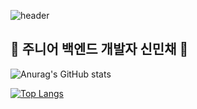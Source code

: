 ![header](https://capsule-render.vercel.app/api?type=waving&color=auto&height=300&section=header&text=Hello&fontSize=90&animation=fadeIn&fontAlignY=38&desc=I'm%20Minchae%20👋&descAlignY=51&descAlign=62)
## 🐣 주니어 백엔드 개발자 신민채 🐣

![Anurag's GitHub stats](https://github-readme-stats.vercel.app/api?username=Minchae128&show_icons=true&theme=default)

[![Top Langs](https://github-readme-stats.vercel.app/api/top-langs/?username=Minchae128&layout=compact)](https://github.com/Minchae128/github-readme-stats)

<!--
**Minchae128/Minchae128** is a ✨ _special_ ✨ repository because its `README.md` (this file) appears on your GitHub profile.

Here are some ideas to get you started:

- 🔭 I’m currently working on ...
- 🌱 I’m currently learning ...
- 👯 I’m looking to collaborate on ...
- 🤔 I’m looking for help with ...
- 💬 Ask me about ...
- 📫 How to reach me: ...
- 😄 Pronouns: ...
- ⚡ Fun fact: ...
-->
